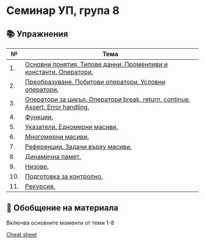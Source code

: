 # Семинар УП, група 8

## :books: Упражнения
| № | Тема |
| --- | --- |
| 1. | [Основни понятия. Типове данни. Променливи и константи. Оператори.](https://github.com/ivanahristova/introduction-to-programming-2023-2024/tree/main/sem01) |
| 2. | [Преобразуване. Побитови оператори. Условни оператори.](https://github.com/ivanahristova/introduction-to-programming-2023-2024/tree/main/sem02) |
| 3. | [Оператори за цикъл. Оператори break, return, continue. Assert. Error handling.](https://github.com/ivanahristova/introduction-to-programming-2023-2024/tree/main/sem03) |
| 4. | [Функции.](https://github.com/ivanahristova/introduction-to-programming-2023-2024/tree/main/sem04) |
| 5. | [Указатели. Едномерни масиви.](https://github.com/ivanahristova/introduction-to-programming-2023-2024/tree/main/sem05) |
| 6. | [Многомерни масиви.](https://github.com/ivanahristova/introduction-to-programming-2023-2024/tree/main/sem06) |
| 7. | [Референции. Задачи върху масиви.](https://github.com/ivanahristova/introduction-to-programming-2023-2024/tree/main/sem07) |
| 8. | [Динамична памет.](https://github.com/ivanahristova/introduction-to-programming-2023-2024/tree/main/sem08) |
| 9. | [Низове.](https://github.com/ivanahristova/introduction-to-programming-2023-2024/tree/main/sem09) |
| 10. | [Подготовка за контролно.](https://github.com/ivanahristova/introduction-to-programming-2023-2024/tree/main/sem10) |
| 11. | [Рекурсия.](https://github.com/ivanahristova/introduction-to-programming-2023-2024/tree/main/sem11) |

## 🔎 Обобщение на материала

Включва основните моменти от теми 1-8

[Cheat sheet](https://docs.google.com/document/d/18FmJnNG3lE6UAssn0Aaf7Lr4aB7bSkR7tEoVyIl9itg/edit?usp=sharing)

